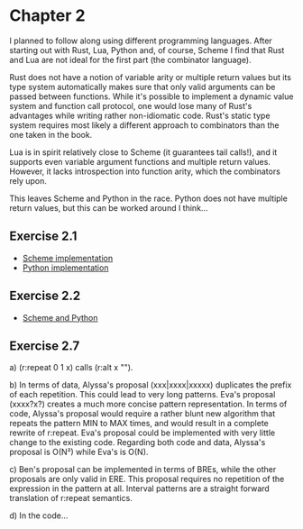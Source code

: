 Chapter 2
=========

I planned to follow along using different programming languages.
After starting out with Rust, Lua, Python and, of course, Scheme I find that
Rust and Lua are not ideal for the first part (the combinator language).

Rust does not have a notion of variable arity or multiple return values but its
type system automatically makes sure that only valid arguments can be passed
between functions. While it's possible to implement a dynamic value system and
function call protocol, one would lose many of Rust's advantages while writing
rather non-idiomatic code. Rust's static type system requires most likely a
different approach to combinators than the one taken in the book.

Lua is in spirit relatively close to Scheme (it guarantees tail calls!), and it
supports even variable argument functions and multiple return values. However,
it lacks introspection into function arity, which the combinators rely upon.

This leaves Scheme and Python in the race. Python does not have multiple return
values, but this can be worked around I think...  

Exercise 2.1
------------
- [Scheme implementation](https://github.com/mbillingr/sdf/commit/55305f7499b21264e12fd37c97bad0d8fffb5324)
- [Python implementation](https://github.com/mbillingr/sdf/commit/1aa44e739f436208d78350ed55ce76d2297fe21f)

Exercise 2.2
------------
- [Scheme and Python](https://github.com/mbillingr/sdf/commit/d3080e0d3ebdb8aa7dab5f9cce4e08991390072f)


Exercise 2.7
------------
a) (r:repeat 0 1 x) calls (r:alt x "").

b) In terms of data, Alyssa's proposal (xxx|xxxx|xxxxx) duplicates the prefix of
   each repetition.  This could lead to very long patterns. Eva's proposal
   (xxxx?x?) creates a much more concise pattern representation.
   In terms of code, Alyssa's proposal would require a rather blunt new
   algorithm that repeats the pattern MIN to MAX times, and would result in a
   complete rewrite of r:repeat. Eva's proposal could be implemented with very
   little change to the existing code.
   Regarding both code and data, Alyssa's proposal is O(N²) while Eva's is O(N).

c) Ben's proposal can be implemented in terms of BREs, while the other proposals
   are only valid in ERE. This proposal requires no repetition of the expression
   in the pattern at all. Interval patterns are a straight forward translation
   of r:repeat semantics.

d) In the code...
